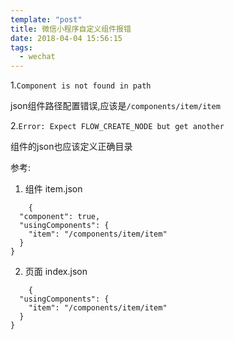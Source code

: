 ```yaml
---
template: "post"
title: 微信小程序自定义组件报错
date: 2018-04-04 15:56:15
tags: 
  - wechat
---
```



1.`Component is not found in path`

json组件路径配置错误,应该是`/components/item/item`

2.`Error: Expect FLOW_CREATE_NODE but get another`

组件的json也应该定义正确目录

参考: 

1. 组件 item.json

```
	{
  "component": true,
  "usingComponents": {
    "item": "/components/item/item"
  }
}
```

2. 页面 index.json

```
	{
  "usingComponents": {
    "item": "/components/item/item"
  }
}
```